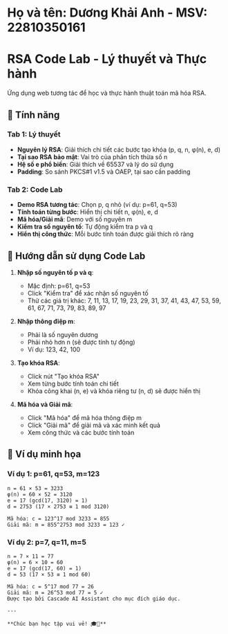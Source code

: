 # Họ và tên: Dương Khải Anh - MSV: 22810350161

# RSA Code Lab - Lý thuyết và Thực hành

Ứng dụng web tương tác để học và thực hành thuật toán mã hóa RSA.

## 🎯 Tính năng

### Tab 1: Lý thuyết
- **Nguyên lý RSA**: Giải thích chi tiết các bước tạo khóa (p, q, n, φ(n), e, d)
- **Tại sao RSA bảo mật**: Vai trò của phân tích thừa số n
- **Hệ số e phổ biến**: Giải thích về 65537 và lý do sử dụng
- **Padding**: So sánh PKCS#1 v1.5 và OAEP, tại sao cần padding

### Tab 2: Code Lab
- **Demo RSA tương tác**: Chọn p, q nhỏ (ví dụ: p=61, q=53)
- **Tính toán từng bước**: Hiển thị chi tiết n, φ(n), e, d
- **Mã hóa/Giải mã**: Demo với số nguyên m
- **Kiểm tra số nguyên tố**: Tự động kiểm tra p và q
- **Hiển thị công thức**: Mỗi bước tính toán được giải thích rõ ràng

## 📝 Hướng dẫn sử dụng Code Lab

1. **Nhập số nguyên tố p và q**:
   - Mặc định: p=61, q=53
   - Click "Kiểm tra" để xác nhận số nguyên tố
   - Thử các giá trị khác: 7, 11, 13, 17, 19, 23, 29, 31, 37, 41, 43, 47, 53, 59, 61, 67, 71, 73, 79, 83, 89, 97

2. **Nhập thông điệp m**:
   - Phải là số nguyên dương
   - Phải nhỏ hơn n (sẽ được tính tự động)
   - Ví dụ: 123, 42, 100

3. **Tạo khóa RSA**:
   - Click nút "Tạo khóa RSA"
   - Xem từng bước tính toán chi tiết
   - Khóa công khai (n, e) và khóa riêng tư (n, d) sẽ được hiển thị

4. **Mã hóa và Giải mã**:
   - Click "Mã hóa" để mã hóa thông điệp m
   - Click "Giải mã" để giải mã và xác minh kết quả
   - Xem công thức và các bước tính toán

## 🔢 Ví dụ minh họa

### Ví dụ 1: p=61, q=53, m=123
```
n = 61 × 53 = 3233
φ(n) = 60 × 52 = 3120
e = 17 (gcd(17, 3120) = 1)
d = 2753 (17 × 2753 ≡ 1 mod 3120)

Mã hóa: c = 123^17 mod 3233 = 855
Giải mã: m = 855^2753 mod 3233 = 123 ✓
```

### Ví dụ 2: p=7, q=11, m=5
```
n = 7 × 11 = 77
φ(n) = 6 × 10 = 60
e = 17 (gcd(17, 60) = 1)
d = 53 (17 × 53 ≡ 1 mod 60)

Mã hóa: c = 5^17 mod 77 = 26
Giải mã: m = 26^53 mod 77 = 5 ✓
Được tạo bởi Cascade AI Assistant cho mục đích giáo dục.

---

**Chúc bạn học tập vui vẻ! 🎓🔐**

